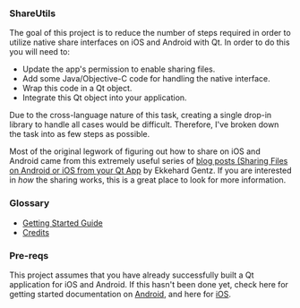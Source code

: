 
### ShareUtils

The goal of this project is to reduce the number of steps required in order to utilize native share interfaces on iOS and Android with Qt. In order to do this you will need to:
- Update the app's permission to enable sharing files.
- Add some Java/Objective-C code for handling the native interface.
- Wrap this code in a Qt object.
- Integrate this Qt object into your application.

Due to the cross-language nature of this task, creating a single drop-in library to handle all cases would be difficult. Therefore, I've broken down the task into as few steps as possible.

Most of the original legwork of figuring out how to share on iOS and Android came from this extremely useful series of [blog posts (Sharing Files on Android or iOS from your Qt App](https://blog.qt.io/blog/2017/12/01/sharing-files-android-ios-qt-app/) by Ekkehard Gentz. If you are interested in _how_ the sharing works, this is a great place to look for more information.

### Glossary

* [Getting Started Guide](Instructions.md)
* [Credits](Credits.md)

### <a name="pre-reqs"></a>Pre-reqs

This project assumes that you have already successfully built a Qt application for iOS and Android. If this hasn't been done yet, check here for getting started documentation on [Android](https://doc.qt.io/qt-5/android-getting-started.html), and here for [iOS](https://doc.qt.io/qt-5/ios.html).
